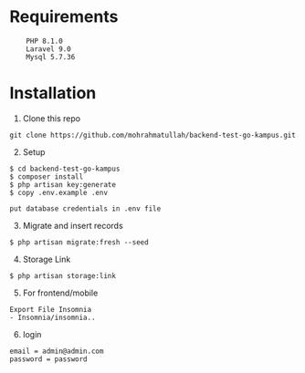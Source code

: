 # Requirements
```
	PHP 8.1.0
	Laravel 9.0
	Mysql 5.7.36
```


# Installation

1. Clone this repo

```
git clone https://github.com/mohrahmatullah/backend-test-go-kampus.git
```


2. Setup

```
$ cd backend-test-go-kampus
$ composer install
$ php artisan key:generate
$ copy .env.example .env

put database credentials in .env file
```

3. Migrate and insert records

```
$ php artisan migrate:fresh --seed
```

4. Storage Link

```
$ php artisan storage:link
```

5. For frontend/mobile
```
Export File Insomnia
- Insomnia/insomnia..

```

6. login
```
email = admin@admin.com
password = password

```